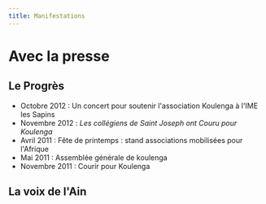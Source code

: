 ```yaml
---
title: Manifestations
---
```


# Avec la presse
## Le Progrès

* Octobre 2012 : Un concert pour soutenir l'association Koulenga à l'IME les Sapins
* Novembre 2012 : _Les collégiens de Saint Joseph ont Couru pour Koulenga_
* Avril 2011 : Fête de printemps : stand associations mobilisées pour l'Afrique
* Mai 2011 : Assemblée générale de koulenga
* Novembre 2011 : Courir pour Koulenga

## La voix de l'Ain
